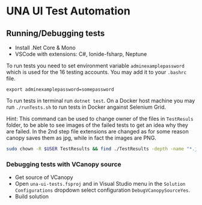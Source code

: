 # UNA UI Test Automation

## Running/Debugging tests

- Install .Net Core & Mono
- VSCode with extensions: C#, Ionide-fsharp, Neptune

To run tests you need to set environment variable `adminexamplepassword` which is used for the 16 testing accounts. You may add it to your `.bashrc` file.

    export adminexamplepassword=somepassword

To run tests in terminal run `dotnet test`.
On a Docker host machine you may run `./runTests.sh` to run tests in Docker angainst Selenium Grid.

Hint:
This command can be used to change owner of the files in `TestResuls` folder,
to be able to see images of the failed tests to get an idea why they are failed.
In the 2nd step file extensions are changed as for some reason canopy saves them as jpg,
while in fact the images are PNG.

```bash
sudo chown -R $USER TestResults && find ./TestResults -depth -name "*.jpg" -exec sh -c 'mv "$1" "${1%.abc}.png"' _ {} \;
```

### Debugging tests with VCanopy source

- Get source of VCanopy 
- Open `una-ui-tests.fsproj` and in Visual Studio menu in the `Solution Configurations` dropdown select configuration `DebugVCanopySourceYes`.
- Build solution